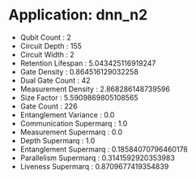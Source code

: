 # Application: dnn_n2
- Qubit Count : 2
- Circuit Depth : 155
- Circuit Width : 2
- Retention Lifespan : 5.043425116919247
- Gate Density : 0.864516129032258
- Dual Gate Count : 42
- Measurement Density : 2.868286148739596
- Size Factor : 5.5909869805108565
- Gate Count : 226
- Entanglement Variance : 0.0
- Communication Supermarq : 1.0
- Measurement Supermarq : 0.0
- Depth Supermarq : 1.0
- Entanglement Supermarq : 0.18584070796460178
- Parallelism Supermarq : 0.3141592920353983
- Liveness Supermarq : 0.8709677419354839
